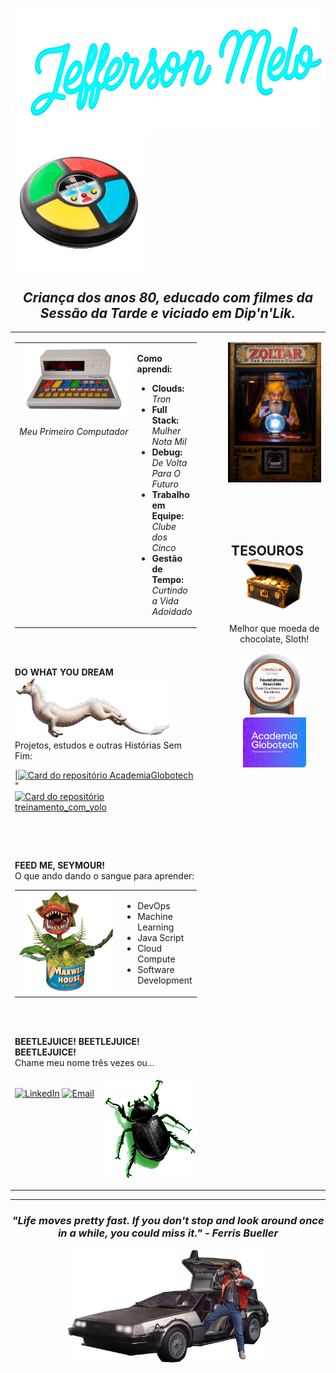 <h1><img src="https://github.com/JeffersonPenPen/jeffersonpenpen/blob/main/assets/jmneon.png?raw=true" height="200"" valign="middle"> <img src="https://github.com/JeffersonPenPen/jeffersonpenpen/blob/main/assets/Genius.gif?raw=true" height="220" valign="middle"> </h1>

<h2 align="center"><i>Criança dos anos 80, educado com filmes da Sessão da Tarde e viciado em Dip'n'Lik.</i></h2>
     
<table width="100%" border="0" style="border: none; margin: 0; padding: 0;">
<tr valign="top">
<td width="65%" style="padding-right: 30px;">

<table width="100%" border="0" style="border: none;">
<tr valign="top">
<td width="220">
<img src="https://github.com/JeffersonPenPen/jeffersonpenpen/blob/main/assets/Pense%20Bem.png?raw=true" alt="Pense Bem" width="200"/>
<p align="center"><i>Meu Primeiro Computador</i></p>
</td>
<td>
<p><strong>Como aprendi:</strong></p>
<ul>
<li><strong>Clouds:</strong> <i>Tron</i></li>
<li><strong>Full Stack:</strong> <i>Mulher Nota Mil</i></li>
<li><strong>Debug:</strong> <i>De Volta Para O Futuro</i></li>
<li><strong>Trabalho em Equipe:</strong> <i>Clube dos Cinco</i></li>
<li><strong>Gestão de Tempo:</strong> <i>Curtindo a Vida Adoidado</i></li>
</ul>
</td>
</tr>
</table>
<br><br>

   <table width="100%" border="0" style="border: none;">
        <tr valign="top">
            <p><strong>DO WHAT YOU DREAM</strong><img src="https://github.com/JeffersonPenPen/jeffersonpenpen/blob/main/assets/Falkor.png?raw=true" alt="Falkor from The NeverEnding Story" width="250"/><br></strong>
Projetos, estudos e outras Histórias Sem Fim:</p>
<p>
<a href="https://github.com/JeffersonPenPen/AcademiaGlobotech">|<img src="https://github-readme-stats.vercel.app/api/pin/?username=JeffersonPenPen&repo=AcademiaGlobotech&theme=dark" alt="Card do repositório AcademiaGlobotech"/> </a>"
<a href="https://github.com/JeffersonPenPen/treinamento_com_yolo"> <img src="https://github-readme-stats.vercel.app/api/pin/?username=JeffersonPenPen&repo=treinamento_com_yolo&theme=dark" alt="Card do repositório treinamento_com_yolo" /> </a>
</p>
</td>
</tr>
</table>

<br><br>
<p><strong>FEED ME, SEYMOUR!</strong>
<br>O que ando dando o sangue para aprender:</p>
<table width="100%" border="0" style="border: none; margin: 0; padding: 0;">
  <tr valign="top">
    <td width="160">
      <img src="https://github.com/JeffersonPenPen/jeffersonpenpen/blob/main/assets/Audrey.png?raw=true" alt="Audrey II" width="150"/>
    </td>
    <td>
      <ul>
        <li>DevOps</li>
        <li>Machine Learning</li>
        <li>Java Script</li>
        <li>Cloud Compute</li>
        <li>Software Development</li>
      </ul>
    </td>
  </tr>
</table>

<br><br>

<p><strong>BEETLEJUICE! BEETLEJUICE! BEETLEJUICE!</strong><br>
Chame meu nome três vezes ou...</p>
   <table width="100%" border="0" style="border: none;">
        <tr valign="top">
          <p><img src="https://github.com/JeffersonPenPen/jeffersonpenpen/blob/main/assets/bettleverde.png" alt="Beetlejuice" valign="middle" align="right" width="150"/><br>
              <a href="https://www.linkedin.com/in/jeffmelo/" target="blank"><img align="center" src="https://raw.githubusercontent.com/rahuldkjain/github-profile-readme-generator/master/src/images/icons/Social/linked-in-alt.svg" alt="LinkedIn" height="30" width="40" /></a>
              <a href="mailto:eumesmo@jeffersonmelo.tv.br" target="blank"><img align="center" src="https://simpleicons.org/icons/gmail.svg" alt="Email" height="30" width="40" /></a>
            </p>
                  </tr>
      </table>



  <td width="35%" style="padding-left: 20px;">
      <p align="center">
        <a href='https://github.com/JeffersonPenPen/jeffersonpenpen/blob/main/zoltar/filipeta_saindo.md'><img src='https://github.com/JeffersonPenPen/jeffersonpenpen/blob/main/assets/Zoltar_3.png' alt="Máquina do Zoltar" width="400"/></a>
      </p>
      <br><br><br>
      <div align="center">
        <p valign="middle"><h2><strong>TESOUROS</strong> &nbsp;&nbsp;&nbsp; <img src="https://github.com/JeffersonPenPen/jeffersonpenpen/blob/main/assets/bau.png?raw=true" alt="Goonies Treasure" width="90"/>
</a></h2>Melhor que moeda de chocolate, Sloth!</p>
            <p> <img src="https://github.com/JeffersonPenPen/jeffersonpenpen/blob/main/assets/OCI.png?raw=true" alt="Oracle Cloud Infrastructure Foundations Associate 2025" height="100"/>&nbsp;&nbsp;
        <img src="https://github.com/JeffersonPenPen/jeffersonpenpen/blob/main/assets/Academia.png?raw=true" alt="Academia Globotech" height="80"/></p>
      </div>
    </td>
  </tr>
</table>

<hr>

<div align="center">
  <h3><i>"Life moves pretty fast. If you don't stop and look around once in a while, you could miss it." - Ferris Bueller</i></h3>
  <img src="https://github.com/JeffersonPenPen/jeffersonpenpen/blob/main/assets/Delorean.png?raw=true" alt="DeLorean" height="180"/>
  <br><br>
</div>
